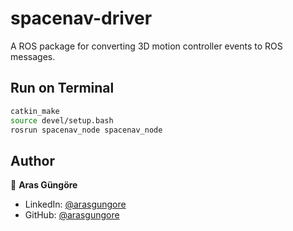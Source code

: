 # spacenav-driver

A ROS package for converting 3D motion controller events to ROS messages.



## Run on Terminal

```sh
catkin_make
source devel/setup.bash
rosrun spacenav_node spacenav_node
```



## Author

👤 **Aras Güngöre**

* LinkedIn: [@arasgungore](https://www.linkedin.com/in/arasgungore)
* GitHub: [@arasgungore](https://github.com/arasgungore)
